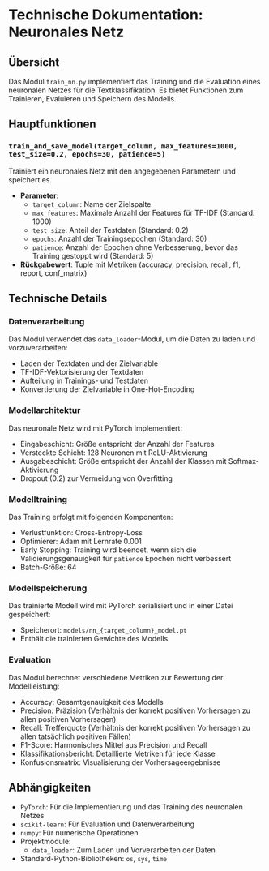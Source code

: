 # Technische Dokumentation: Neuronales Netz

## Übersicht
Das Modul `train_nn.py` implementiert das Training und die Evaluation eines neuronalen Netzes für die Textklassifikation. Es bietet Funktionen zum Trainieren, Evaluieren und Speichern des Modells.

## Hauptfunktionen

### `train_and_save_model(target_column, max_features=1000, test_size=0.2, epochs=30, patience=5)`
Trainiert ein neuronales Netz mit den angegebenen Parametern und speichert es.

- **Parameter**:
  - `target_column`: Name der Zielspalte
  - `max_features`: Maximale Anzahl der Features für TF-IDF (Standard: 1000)
  - `test_size`: Anteil der Testdaten (Standard: 0.2)
  - `epochs`: Anzahl der Trainingsepochen (Standard: 30)
  - `patience`: Anzahl der Epochen ohne Verbesserung, bevor das Training gestoppt wird (Standard: 5)
- **Rückgabewert**: Tuple mit Metriken (accuracy, precision, recall, f1, report, conf_matrix)

## Technische Details

### Datenverarbeitung
Das Modul verwendet das `data_loader`-Modul, um die Daten zu laden und vorzuverarbeiten:
- Laden der Textdaten und der Zielvariable
- TF-IDF-Vektorisierung der Textdaten
- Aufteilung in Trainings- und Testdaten
- Konvertierung der Zielvariable in One-Hot-Encoding

### Modellarchitektur
Das neuronale Netz wird mit PyTorch implementiert:
- Eingabeschicht: Größe entspricht der Anzahl der Features
- Versteckte Schicht: 128 Neuronen mit ReLU-Aktivierung
- Ausgabeschicht: Größe entspricht der Anzahl der Klassen mit Softmax-Aktivierung
- Dropout (0.2) zur Vermeidung von Overfitting

### Modelltraining
Das Training erfolgt mit folgenden Komponenten:
- Verlustfunktion: Cross-Entropy-Loss
- Optimierer: Adam mit Lernrate 0.001
- Early Stopping: Training wird beendet, wenn sich die Validierungsgenauigkeit für `patience` Epochen nicht verbessert
- Batch-Größe: 64

### Modellspeicherung
Das trainierte Modell wird mit PyTorch serialisiert und in einer Datei gespeichert:
- Speicherort: `models/nn_{target_column}_model.pt`
- Enthält die trainierten Gewichte des Modells

### Evaluation
Das Modul berechnet verschiedene Metriken zur Bewertung der Modellleistung:
- Accuracy: Gesamtgenauigkeit des Modells
- Precision: Präzision (Verhältnis der korrekt positiven Vorhersagen zu allen positiven Vorhersagen)
- Recall: Trefferquote (Verhältnis der korrekt positiven Vorhersagen zu allen tatsächlich positiven Fällen)
- F1-Score: Harmonisches Mittel aus Precision und Recall
- Klassifikationsbericht: Detaillierte Metriken für jede Klasse
- Konfusionsmatrix: Visualisierung der Vorhersageergebnisse

## Abhängigkeiten
- `PyTorch`: Für die Implementierung und das Training des neuronalen Netzes
- `scikit-learn`: Für Evaluation und Datenverarbeitung
- `numpy`: Für numerische Operationen
- Projektmodule:
  - `data_loader`: Zum Laden und Vorverarbeiten der Daten
- Standard-Python-Bibliotheken: `os`, `sys`, `time`